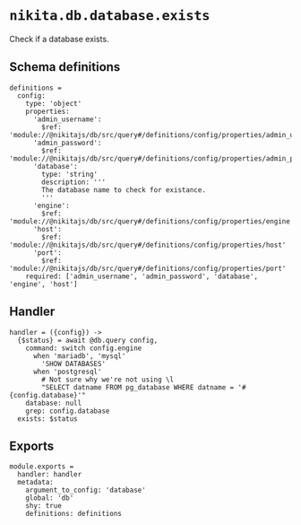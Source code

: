 
# `nikita.db.database.exists`

Check if a database exists.

## Schema definitions

    definitions =
      config:
        type: 'object'
        properties:
          'admin_username':
            $ref: 'module://@nikitajs/db/src/query#/definitions/config/properties/admin_username'
          'admin_password':
            $ref: 'module://@nikitajs/db/src/query#/definitions/config/properties/admin_password'
          'database':
            type: 'string'
            description: '''
            The database name to check for existance.
            '''
          'engine':
            $ref: 'module://@nikitajs/db/src/query#/definitions/config/properties/engine'
          'host':
            $ref: 'module://@nikitajs/db/src/query#/definitions/config/properties/host'
          'port':
            $ref: 'module://@nikitajs/db/src/query#/definitions/config/properties/port'
        required: ['admin_username', 'admin_password', 'database', 'engine', 'host']

## Handler

    handler = ({config}) ->
      {$status} = await @db.query config,
        command: switch config.engine
          when 'mariadb', 'mysql'
            'SHOW DATABASES'
          when 'postgresql'
            # Not sure why we're not using \l
            "SELECT datname FROM pg_database WHERE datname = '#{config.database}'"
        database: null
        grep: config.database
      exists: $status

## Exports

    module.exports =
      handler: handler
      metadata:
        argument_to_config: 'database'
        global: 'db'
        shy: true
        definitions: definitions
